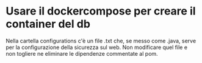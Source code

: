 # Usare il dockercompose per creare il container del db

Nella cartella configurations c'è un file .txt che, se messo come .java, serve per la configurazione della sicurezza sul web.
Non modificare quel file e non togliere ne eliminare le dipendenze commentate al pom.